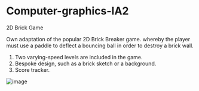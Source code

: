 # Computer-graphics-IA2

2D Brick Game

Own adaptation of the popular 2D Brick Breaker game. whereby the player must use a paddle to deflect a bouncing ball in order to destroy a brick wall.
1. Two varying-speed levels are included in the game.
2. Bespoke design, such as a brick sketch or a background.
3. Score tracker.

![image](https://user-images.githubusercontent.com/82507473/206751513-09e58f72-34b7-46f8-a3b4-1e8369c51f9b.png)
